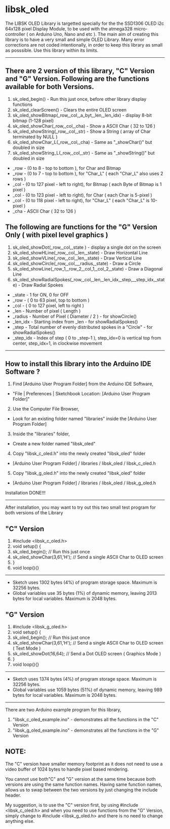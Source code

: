 # libsk_oled

The LIBSK OLED Library is targetted specially for the the SSD1306 OLED i2c 64x128 pixel Display Module, to be used with the atmega328 micro-controller ( on Arduino Uno, Nano and etc ). The main aim of creating this library is to have a very small and simple OLED Library. Many error corrections are not coded intentionally, in order to keep this library as small as posssible. Use this library within its limits.

------

There are 2 version of this library, "C" Version and "G" Version. Following are the functions available for both Versions.
---
1. sk_oled_begin() - Run this just once, before other library display functions
2. sk_oled_clearScreen() - Clears the entire OLED screen
3. sk_oled_showBitmap(_row,_col,_a_byt,_len,_len_idx) - display 8-bit bitmap (1-128 pixel)
4. sk_oled_showChar(_row,_col,_cha) - Show a ASCII Char ( 32 to 126 )
5. sk_oled_showString(_row,_col,_str) - Show a String ( array of Char terminated by NULL )
6. sk_oled_showChar_L(_row,_col,_cha) - Same as "_showChar()" but doubled in size
7. sk_oled_showString_L(_row,_col,_str) - Same as "_showString()" but doubled in size

- _row - (0 to 8 - top to bottom ), for Char and Bitmap
- _row - (0 to 7 - top to bottom ), for "Char_L" ( each "Char_L" also uses 2 rows )
- _col - (0 to 127 pixel - left to right), for Bitmap ( each Byte of Bitmap is 1 pixel )
- _col - (0 to 123 pixel - left to right), for Char ( each Char is 5-pixel ) 
- _col - (0 to 118 pixel - left to right), for "Char_L" ( each "Char_L" is 10-pixel ) 
- _cha     - ASCII Char ( 32 to 126 )


The following are functions for the "G" Version Only ( with pixel level graphics )
---
1. sk_oled_showDot(_row,_col,_state ) - display a single dot on the screen
2. sk_oled_showHLine(_row,_col,_len,_state) - Draw Horizontal Line
3. sk_oled_showVLine(_row,_col,_len,_state) - Draw Vertical Line
4. sk_oled_showCircle(_row,_col,__radius,_state) - Draw a Circle
5. sk_oled_showLine(_row_1,_row_2,_col_1,_col_2,_state) - Draw a Diagonal Line
6. sk_oled_showRadialSpokes(_row,_col,_len,_len_idx,_step,__step_idx,_state) - Draw Radial Spokes

- _state    - 1 for ON, 0 for OFF
- _row      - ( 0 to 63 pixel, top to bottom )
- _col      - ( 0 to 127 pixel, left to right )
- _len      - Number of pixel ( Length )
- _radius   - Number of Pixel ( Diameter / 2 ) - for showCircle()
- _len_idx  - Starting index from _len - for showRadialSpokes()
- _step     - Total number of evenly distributed spokes in a "Circle" - for showRadialSpokes()
- _step_idx - Index of step ( 0 to _step-1 ), step_idx=0 is vertical top from center, step_idx=1, in clockwise movement

------


How to install this library into the Arduino IDE Software ?
---
1. Find [Arduino User Program Folder] from the Arduino IDE Software, 
- "File | Preferences | Sketchbook Location: [Arduino User Program Folder]"

2. Use the Computer File Browser, 
- Look for an existing folder named "libraries" inside the [Arduino User Program Folder]

3. Inside the "libraries" folder,
- Create a new folder named "libsk_oled"

4. Copy "libsk_c_oled.h" into the newly created "libsk_oled" folder
- [Arduino User Program Folder] / libraries / libsk_oled / libsk_c_oled.h

5. Copy "libsk_g_oled.h" into the newly created "libsk_oled" folder
- [Arduino User Program Folder] / libraries / libsk_oled / libsk_g_oled.h

Installation DONE!!!

------

After installation, you may want to try out this two small test program for both versions of the Library

"C" Version 
------
1. #include <libsk_c_oled.h> 
2. void setup() {
3.   sk_oled_begin(); // Run this just once
4.   sk_oled_showChar(3,61,'H'); // Send a single ASCII Char to OLED screen
5. }
6. void loop(){}
------
- Sketch uses 1302 bytes (4%) of program storage space. Maximum is 32256 bytes.
- Global variables use 35 bytes (1%) of dynamic memory, leaving 2013 bytes for local variables. Maximum is 2048 bytes.

"G" Version 
------
1. #include <libsk_g_oled.h> 
2. void setup() {
3. sk_oled_begin(); // Run this just once
4. sk_oled_showChar(3,61,'H'); // Send a single ASCII Char to OLED screen ( Text Mode )
5. sk_oled_showDot(16,64); // Send a Dot OLED screen ( Graphics Mode )
6. }
7. void loop(){}
------
- Sketch uses 1374 bytes (4%) of program storage space. Maximum is 32256 bytes.
- Global variables use 1059 bytes (51%) of dynamic memory, leaving 989 bytes for local variables. Maximum is 2048 bytes.

------

There are two Arduino example program for this library,

1. "libsk_c_oled_example.ino" - demonstrates all the functions in the "C" Version
2. "libsk_g_oled_example.ino" - demonstrates all the functions in the "G" Version

NOTE: 
---

The "C" version have smaller memory footprint as it does not need to use a video buffer of 1024 bytes to handle pixel based rendering. 

You cannot use both"C" and "G" version at the same time because both versions are using the same function names. Having same function names, allows us to swap between the two versions by just changing the include header. 

My suggestion, is to use the "C" version first, by using #include <libsk_c_oled.h> and when you need to use functions from the "G" Version, simply change to #include <libsk_g_oled.h> and there is no need to change anything else.
